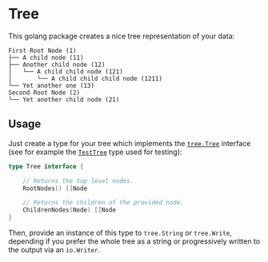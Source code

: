 # Tree
This golang package creates a nice tree representation of your data:
```text
First Root Node (1)
├── A child node (11)
├── Another child node (12)
│   └── A child child node (121)
│       └── A child child child node (1211)
└── Yet another one (13)
Second Root Node (2)
└── Yet another child node (21)
```
## Usage
Just create a type for your tree which implements the [`tree.Tree`](tree.go#L9) interface (see for example the [`TestTree`](tree_test.go#L18) type used for testing):
```go
type Tree interface {

	// Returns the top level nodes.
	RootNodes() []Node

	// Returns the children of the provided node.
	ChildrenNodes(Node) []Node
}
```
Then, provide an instance of this type to `tree.String` or `tree.Write`, depending if you prefer the whole tree as a string or progressively written to the output via an `io.Writer`.